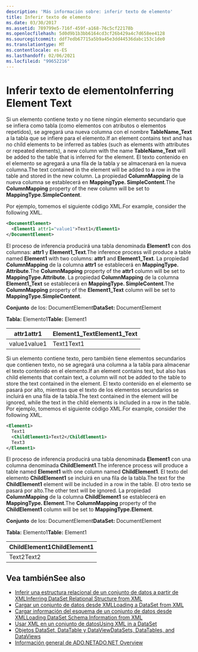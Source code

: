 ```yaml
---
description: 'Más información sobre: inferir texto de elemento'
title: Inferir texto de elemento
ms.date: 03/30/2017
ms.assetid: 789799e5-716f-459f-a168-76c5cf22178b
ms.openlocfilehash: 5d0d9b1b3bb6164cd3cf26b429a4c7d658ee4128
ms.sourcegitcommit: ddf7edb67715a5b9a45e3dd44536dabc153c1de0
ms.translationtype: MT
ms.contentlocale: es-ES
ms.lasthandoff: 02/06/2021
ms.locfileid: "99652216"
---
```

# <a name="inferring-element-text"></a><span data-ttu-id="12afd-103">Inferir texto de elemento</span><span class="sxs-lookup"><span data-stu-id="12afd-103">Inferring Element Text</span></span>

<span data-ttu-id="12afd-104">Si un elemento contiene texto y no tiene ningún elemento secundario que se infiera como tabla (como elementos con atributos o elementos repetidos), se agregará una nueva columna con el nombre **TableName_Text** a la tabla que se infiere para el elemento.</span><span class="sxs-lookup"><span data-stu-id="12afd-104">If an element contains text and has no child elements to be inferred as tables (such as elements with attributes or repeated elements), a new column with the name **TableName_Text** will be added to the table that is inferred for the element.</span></span> <span data-ttu-id="12afd-105">El texto contenido en el elemento se agregará a una fila de la tabla y se almacenará en la nueva columna.</span><span class="sxs-lookup"><span data-stu-id="12afd-105">The text contained in the element will be added to a row in the table and stored in the new column.</span></span> <span data-ttu-id="12afd-106">La propiedad **ColumnMapping** de la nueva columna se establecerá en **MappingType. SimpleContent**.</span><span class="sxs-lookup"><span data-stu-id="12afd-106">The **ColumnMapping** property of the new column will be set to **MappingType.SimpleContent**.</span></span>  
  
 <span data-ttu-id="12afd-107">Por ejemplo, tomemos el siguiente código XML.</span><span class="sxs-lookup"><span data-stu-id="12afd-107">For example, consider the following XML.</span></span>  
  
```xml  
<DocumentElement>  
  <Element1 attr1="value1">Text1</Element1>  
</DocumentElement>  
```  
  
 <span data-ttu-id="12afd-108">El proceso de inferencia producirá una tabla denominada **Element1** con dos columnas: **attr1** y **Element1_Text**.</span><span class="sxs-lookup"><span data-stu-id="12afd-108">The inference process will produce a table named **Element1** with two columns: **attr1** and **Element1_Text**.</span></span> <span data-ttu-id="12afd-109">La propiedad **ColumnMapping** de la columna **attr1** se establecerá en **MappingType. Attribute**.</span><span class="sxs-lookup"><span data-stu-id="12afd-109">The **ColumnMapping** property of the **attr1** column will be set to **MappingType.Attribute**.</span></span> <span data-ttu-id="12afd-110">La propiedad **ColumnMapping** de la columna **Element1_Text** se establecerá en **MappingType. SimpleContent**.</span><span class="sxs-lookup"><span data-stu-id="12afd-110">The **ColumnMapping** property of the **Element1_Text** column will be set to **MappingType.SimpleContent**.</span></span>  
  
 <span data-ttu-id="12afd-111">**Conjunto** de los: DocumentElement</span><span class="sxs-lookup"><span data-stu-id="12afd-111">**DataSet:** DocumentElement</span></span>  
  
 <span data-ttu-id="12afd-112">**Tabla:** Elemento1</span><span class="sxs-lookup"><span data-stu-id="12afd-112">**Table:** Element1</span></span>  
  
|<span data-ttu-id="12afd-113">attr1</span><span class="sxs-lookup"><span data-stu-id="12afd-113">attr1</span></span>|<span data-ttu-id="12afd-114">Element1_Text</span><span class="sxs-lookup"><span data-stu-id="12afd-114">Element1_Text</span></span>|  
|-----------|--------------------|  
|<span data-ttu-id="12afd-115">value1</span><span class="sxs-lookup"><span data-stu-id="12afd-115">value1</span></span>|<span data-ttu-id="12afd-116">Text1</span><span class="sxs-lookup"><span data-stu-id="12afd-116">Text1</span></span>|  
  
 <span data-ttu-id="12afd-117">Si un elemento contiene texto, pero también tiene elementos secundarios que contienen texto, no se agregará una columna a la tabla para almacenar el texto contenido en el elemento.</span><span class="sxs-lookup"><span data-stu-id="12afd-117">If an element contains text, but also has child elements that contain text, a column will not be added to the table to store the text contained in the element.</span></span> <span data-ttu-id="12afd-118">El texto contenido en el elemento se pasará por alto, mientras que el texto de los elementos secundarios se incluirá en una fila de la tabla.</span><span class="sxs-lookup"><span data-stu-id="12afd-118">The text contained in the element will be ignored, while the text in the child elements is included in a row in the table.</span></span> <span data-ttu-id="12afd-119">Por ejemplo, tomemos el siguiente código XML.</span><span class="sxs-lookup"><span data-stu-id="12afd-119">For example, consider the following XML.</span></span>  
  
```xml  
<Element1>  
  Text1  
  <ChildElement1>Text2</ChildElement1>  
  Text3  
</Element1>  
```  
  
 <span data-ttu-id="12afd-120">El proceso de inferencia producirá una tabla denominada **Element1** con una columna denominada **ChildElement1**.</span><span class="sxs-lookup"><span data-stu-id="12afd-120">The inference process will produce a table named **Element1** with one column named **ChildElement1**.</span></span> <span data-ttu-id="12afd-121">El texto del elemento **ChildElement1** se incluirá en una fila de la tabla.</span><span class="sxs-lookup"><span data-stu-id="12afd-121">The text for the **ChildElement1** element will be included in a row in the table.</span></span> <span data-ttu-id="12afd-122">El otro texto se pasará por alto.</span><span class="sxs-lookup"><span data-stu-id="12afd-122">The other text will be ignored.</span></span> <span data-ttu-id="12afd-123">La propiedad **ColumnMapping** de la columna **ChildElement1** se establecerá en **MappingType. Element**.</span><span class="sxs-lookup"><span data-stu-id="12afd-123">The **ColumnMapping** property of the **ChildElement1** column will be set to **MappingType.Element**.</span></span>  
  
 <span data-ttu-id="12afd-124">**Conjunto** de los: DocumentElement</span><span class="sxs-lookup"><span data-stu-id="12afd-124">**DataSet:** DocumentElement</span></span>  
  
 <span data-ttu-id="12afd-125">**Tabla:** Elemento1</span><span class="sxs-lookup"><span data-stu-id="12afd-125">**Table:** Element1</span></span>  
  
|<span data-ttu-id="12afd-126">ChildElement1</span><span class="sxs-lookup"><span data-stu-id="12afd-126">ChildElement1</span></span>|  
|-------------------|  
|<span data-ttu-id="12afd-127">Text2</span><span class="sxs-lookup"><span data-stu-id="12afd-127">Text2</span></span>|  
  
## <a name="see-also"></a><span data-ttu-id="12afd-128">Vea también</span><span class="sxs-lookup"><span data-stu-id="12afd-128">See also</span></span>

- [<span data-ttu-id="12afd-129">Inferir una estructura relacional de un conjunto de datos a partir de XML</span><span class="sxs-lookup"><span data-stu-id="12afd-129">Inferring DataSet Relational Structure from XML</span></span>](inferring-dataset-relational-structure-from-xml.md)
- [<span data-ttu-id="12afd-130">Cargar un conjunto de datos desde XML</span><span class="sxs-lookup"><span data-stu-id="12afd-130">Loading a DataSet from XML</span></span>](loading-a-dataset-from-xml.md)
- [<span data-ttu-id="12afd-131">Cargar información del esquema de un conjunto de datos desde XML</span><span class="sxs-lookup"><span data-stu-id="12afd-131">Loading DataSet Schema Information from XML</span></span>](loading-dataset-schema-information-from-xml.md)
- [<span data-ttu-id="12afd-132">Usar XML en un conjunto de datos</span><span class="sxs-lookup"><span data-stu-id="12afd-132">Using XML in a DataSet</span></span>](using-xml-in-a-dataset.md)
- [<span data-ttu-id="12afd-133">Objetos DataSet, DataTable y DataView</span><span class="sxs-lookup"><span data-stu-id="12afd-133">DataSets, DataTables, and DataViews</span></span>](index.md)
- [<span data-ttu-id="12afd-134">Información general de ADO.NET</span><span class="sxs-lookup"><span data-stu-id="12afd-134">ADO.NET Overview</span></span>](../ado-net-overview.md)
